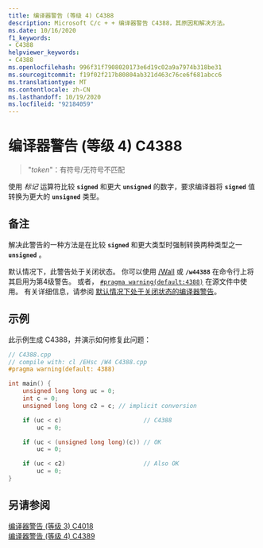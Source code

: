 ```yaml
---
title: 编译器警告 (等级 4) C4388
description: Microsoft C/c + + 编译器警告 C4388，其原因和解决方法。
ms.date: 10/16/2020
f1_keywords:
- C4388
helpviewer_keywords:
- C4388
ms.openlocfilehash: 996f31f7908020173e6d19c02a9a7974b318be31
ms.sourcegitcommit: f19f02f217b80804ab321d463c76ce6f681abcc6
ms.translationtype: MT
ms.contentlocale: zh-CN
ms.lasthandoff: 10/19/2020
ms.locfileid: "92184059"
---
```

# <a name="compiler-warning-level-4-c4388"></a>编译器警告 (等级 4) C4388

> "*token*"：有符号/无符号不匹配

使用 *标记* 运算符比较 **`signed`** 和更大 **`unsigned`** 的数字，要求编译器将 **`signed`** 值转换为更大的 **`unsigned`** 类型。

## <a name="remarks"></a>备注

解决此警告的一种方法是在比较 **`signed`** 和更大类型时强制转换两种类型之一 **`unsigned`** 。

默认情况下，此警告处于关闭状态。 你可以使用 [/Wall](../../build/reference/compiler-option-warning-level.md) 或 **`/w44388`** 在命令行上将其启用为第4级警告。 或者， [`#pragma warning(default:4388)`](../../preprocessor/warning.md) 在源文件中使用。 有关详细信息，请参阅 [默认情况下处于关闭状态的编译器警告](../../preprocessor/compiler-warnings-that-are-off-by-default.md)。

## <a name="example"></a>示例

此示例生成 C4388，并演示如何修复此问题：

```cpp
// C4388.cpp
// compile with: cl /EHsc /W4 C4388.cpp
#pragma warning(default: 4388)

int main() {
    unsigned long long uc = 0;
    int c = 0;
    unsigned long long c2 = c; // implicit conversion

    if (uc < c)                       // C4388
        uc = 0;

    if (uc < (unsigned long long)(c)) // OK
        uc = 0;

    if (uc < c2)                      // Also OK
        uc = 0;
}
```

## <a name="see-also"></a>另请参阅

[编译器警告 (等级 3) C4018](compiler-warning-level-3-c4018.md)\
[编译器警告 (等级 4) C4389](compiler-warning-level-4-c4389.md)
